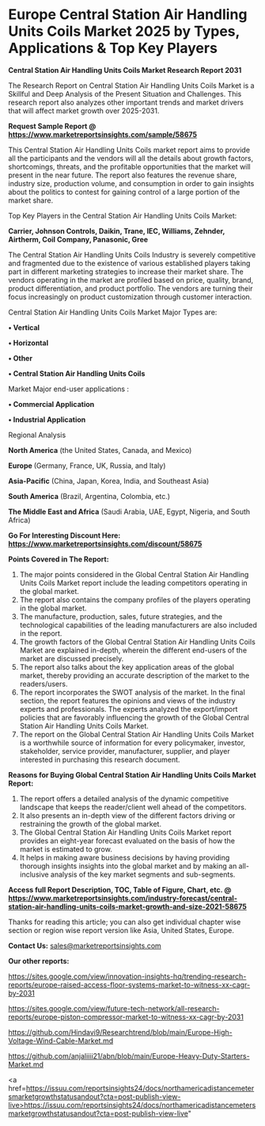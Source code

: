 # Europe Central Station Air Handling Units Coils Market 2025 by Types, Applications & Top Key Players

<strong>Central Station Air Handling Units Coils Market Research Report 2031</strong>

The Research Report on Central Station Air Handling Units Coils Market is a Skillful and Deep Analysis of the Present Situation and Challenges. This research report also analyzes other important trends and market drivers that will affect market growth over 2025-2031.

<strong>Request Sample Report @ <a href=https://www.marketreportsinsights.com/sample/58675>https://www.marketreportsinsights.com/sample/58675</a></strong>

This Central Station Air Handling Units Coils market report aims to provide all the participants and the vendors will all the details about growth factors, shortcomings, threats, and the profitable opportunities that the market will present in the near future. The report also features the revenue share, industry size, production volume, and consumption in order to gain insights about the politics to contest for gaining control of a large portion of the market share.

Top Key Players in the Central Station Air Handling Units Coils Market:

<strong>Carrier, Johnson Controls, Daikin, Trane, IEC, Williams, Zehnder, Airtherm, Coil Company, Panasonic, Gree</strong>

The Central Station Air Handling Units Coils Industry is severely competitive and fragmented due to the existence of various established players taking part in different marketing strategies to increase their market share. The vendors operating in the market are profiled based on price, quality, brand, product differentiation, and product portfolio. The vendors are turning their focus increasingly on product customization through customer interaction.

Central Station Air Handling Units Coils Market Major Types are:

<strong>• Vertical

• Horizontal

• Other

• Central Station Air Handling Units Coils</strong>

Market Major end-user applications :

<strong>• Commercial Application

• Industrial Application</strong>

Regional Analysis

</u><strong><b>North America</b></strong> (the United States, Canada, and Mexico)

<strong><b>Europe </b></strong>(Germany, France, UK, Russia, and Italy)

<strong><b>Asia-Pacific</b></strong> (China, Japan, Korea, India, and Southeast Asia)

<strong><b>South America</b></strong> (Brazil, Argentina, Colombia, etc.)

<strong><b>The Middle East and Africa</b></strong> (Saudi Arabia, UAE, Egypt, Nigeria, and South Africa)

<strong>Go For Interesting Discount Here: <a href=https://www.marketreportsinsights.com/discount/58675>https://www.marketreportsinsights.com/discount/58675</a></strong>

<strong>Points Covered in The Report:</strong>
<ol>
  <li>The major points considered in the Global Central Station Air Handling Units Coils Market report include the leading competitors operating in the global market.</li>
  <li>The report also contains the company profiles of the players operating in the global market.</li>
  <li>The manufacture, production, sales, future strategies, and the technological capabilities of the leading manufacturers are also included in the report.</li>
  <li>The growth factors of the Global Central Station Air Handling Units Coils Market are explained in-depth, wherein the different end-users of the market are discussed precisely.</li>
  <li>The report also talks about the key application areas of the global market, thereby providing an accurate description of the market to the readers/users.</li>
  <li>The report incorporates the SWOT analysis of the market. In the final section, the report features the opinions and views of the industry experts and professionals. The experts analyzed the export/import policies that are favorably influencing the growth of the Global Central Station Air Handling Units Coils Market.</li>
  <li>The report on the Global Central Station Air Handling Units Coils Market is a worthwhile source of information for every policymaker, investor, stakeholder, service provider, manufacturer, supplier, and player interested in purchasing this research document.</li>
</ol>
<strong>Reasons for Buying Global Central Station Air Handling Units Coils Market Report:</strong>

<ol>
  <li>The report offers a detailed analysis of the dynamic competitive landscape that keeps the reader/client well ahead of the competitors.</li>
  <li>It also presents an in-depth view of the different factors driving or restraining the growth of the global market.</li>
  <li>The Global Central Station Air Handling Units Coils Market report provides an eight-year forecast evaluated on the basis of how the market is estimated to grow.</li>
  <li>It helps in making aware business decisions by having providing thorough insights insights into the global market and by making an all-inclusive analysis of the key market segments and sub-segments.</li>
</ol>
<strong>Access full Report Description, TOC, Table of Figure, Chart, etc. @ <a href=https://www.marketreportsinsights.com/industry-forecast/central-station-air-handling-units-coils-market-growth-and-size-2021-58675>https://www.marketreportsinsights.com/industry-forecast/central-station-air-handling-units-coils-market-growth-and-size-2021-58675</a></strong>


Thanks for reading this article; you can also get individual chapter wise section or region wise report version like Asia, United States, Europe.

<strong>Contact Us:</strong>
sales@marketreportsinsights.com

<strong>Our other reports:</strong>

<a href=https://sites.google.com/view/innovation-insights-hq/trending-research-reports/europe-raised-access-floor-systems-market-to-witness-xx-cagr-by-2031>https://sites.google.com/view/innovation-insights-hq/trending-research-reports/europe-raised-access-floor-systems-market-to-witness-xx-cagr-by-2031</a>

<a href=https://sites.google.com/view/future-tech-network/all-research-reports/europe-piston-compressor-market-to-witness-xx-cagr-by-2031>https://sites.google.com/view/future-tech-network/all-research-reports/europe-piston-compressor-market-to-witness-xx-cagr-by-2031</a>

<a href=https://github.com/Hindavi9/Researchtrend/blob/main/Europe-High-Voltage-Wind-Cable-Market.md>https://github.com/Hindavi9/Researchtrend/blob/main/Europe-High-Voltage-Wind-Cable-Market.md</a>

<a href=https://github.com/anjaliiii21/abn/blob/main/Europe-Heavy-Duty-Starters-Market.md>https://github.com/anjaliiii21/abn/blob/main/Europe-Heavy-Duty-Starters-Market.md</a>

<a href=https://issuu.com/reportsinsights24/docs/northamericadistancemetersmarketgrowthstatusandout?cta=post-publish-view-live>https://issuu.com/reportsinsights24/docs/northamericadistancemetersmarketgrowthstatusandout?cta=post-publish-view-live</a>"
